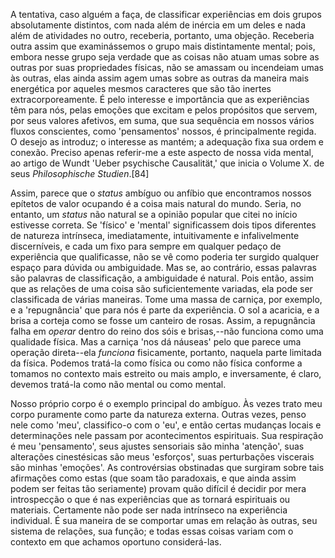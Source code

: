 A tentativa, caso alguém a faça, de classificar experiências em dois grupos absolutamente distintos, com nada além de inércia em um deles e nada além de atividades no outro, receberia, portanto, uma objeção. Receberia outra assim que examinássemos o grupo mais distintamente mental; pois, embora nesse grupo seja verdade que as coisas não atuam umas sobre as outras por suas propriedades físicas, não se amassam ou incendeiam umas às outras, elas ainda assim agem umas sobre as outras da maneira mais energética por aqueles mesmos caracteres que são tão inertes extracorporeamente. É pelo interesse e importância que as experiências têm para nós, pelas emoções que excitam e pelos propósitos que servem, por seus valores afetivos, em suma, que sua sequência em nossos vários fluxos conscientes, como 'pensamentos' nossos, é principalmente regida. O desejo as introduz; o interesse as mantém; a adequação fixa sua ordem e conexão. Preciso apenas referir-me a este aspecto de nossa vida mental, ao artigo de Wundt 'Ueber psychische Causalität,' que inicia o Volume X. de seus _Philosophische Studien_.[84]

Assim, parece que o _status_ ambíguo ou anfíbio que encontramos nossos epítetos de valor ocupando é a coisa mais natural do mundo. Seria, no entanto, um _status_ não natural se a opinião popular que citei no início estivesse correta. Se 'físico' e 'mental' significassem dois tipos diferentes de natureza intrínseca, imediatamente, intuitivamente e infalivelmente discerníveis, e cada um fixo para sempre em qualquer pedaço de experiência que qualificasse, não se vê como poderia ter surgido qualquer espaço para dúvida ou ambiguidade. Mas se, ao contrário, essas palavras são palavras de classificação, a ambiguidade é natural. Pois então, assim que as relações de uma coisa são suficientemente variadas, ela pode ser classificada de várias maneiras. Tome uma massa de carniça, por exemplo, e a 'repugnância' que para nós é parte da experiência. O sol a acaricia, e a brisa a corteja como se fosse um canteiro de rosas. Assim, a repugnância falha em _operar_ dentro do reino dos sóis e brisas,--não funciona como uma qualidade física. Mas a carniça 'nos dá náuseas' pelo que parece uma operação direta--ela _funciona_ fisicamente, portanto, naquela parte limitada da física. Podemos tratá-la como física ou como não física conforme a tomamos no contexto mais estreito ou mais amplo, e inversamente, é claro, devemos tratá-la como não mental ou como mental.

Nosso próprio corpo é o exemplo principal do ambíguo. Às vezes trato meu corpo puramente como parte da natureza externa. Outras vezes, penso nele como 'meu', classifico-o com o 'eu', e então certas mudanças locais e determinações nele passam por acontecimentos espirituais. Sua respiração é meu 'pensamento', seus ajustes sensoriais são minha 'atenção', suas alterações cinestésicas são meus 'esforços', suas perturbações viscerais são minhas 'emoções'. As controvérsias obstinadas que surgiram sobre tais afirmações como estas (que soam tão paradoxais, e que ainda assim podem ser feitas tão seriamente) provam quão difícil é decidir por mera introspecção o que é nas experiências que as tornará espirituais ou materiais. Certamente não pode ser nada intrínseco na experiência individual. É sua maneira de se comportar umas em relação às outras, seu sistema de relações, sua função; e todas essas coisas variam com o contexto em que achamos oportuno considerá-las.